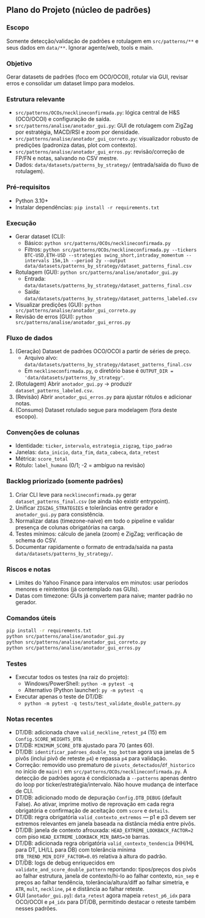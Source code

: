 ## Plano do Projeto (núcleo de padrões)

### Escopo
Somente detecção/validação de padrões e rotulagem em `src/patterns/**` e seus dados em `data/**`.
Ignorar agente/web, tools e main.

### Objetivo
Gerar datasets de padrões (foco em OCO/OCOI), rotular via GUI, revisar erros e consolidar um dataset limpo para modelos.

### Estrutura relevante
- `src/patterns/OCOs/necklineconfirmada.py`: lógica central de H&S (OCO/OCOI) e configuração de saída.
- `src/patterns/analise/anotador_gui.py`: GUI de rotulagem com ZigZag por estratégia, MACD/RSI e zoom por densidade.
- `src/patterns/analise/anotador_gui_correto.py`: visualizador robusto de predições (padroniza datas, plot com contexto).
- `src/patterns/analise/anotador_gui_erros.py`: revisão/correção de FP/FN e notas, salvando no CSV mestre.
- Dados: `data/datasets/patterns_by_strategy/` (entrada/saída do fluxo de rotulagem).

### Pré-requisitos
- Python 3.10+
- Instalar dependências: `pip install -r requirements.txt`

### Execução
- Gerar dataset (CLI):
  - Básico: `python src/patterns/OCOs/necklineconfirmada.py`
  - Filtros: `python src/patterns/OCOs/necklineconfirmada.py --tickers BTC-USD,ETH-USD --strategies swing_short,intraday_momentum --intervals 15m,1h --period 2y --output data/datasets/patterns_by_strategy/dataset_patterns_final.csv`
- Rotulagem (GUI): `python src/patterns/analise/anotador_gui.py`
  - Entrada: `data/datasets/patterns_by_strategy/dataset_patterns_final.csv`
  - Saída: `data/datasets/patterns_by_strategy/dataset_patterns_labeled.csv`
- Visualizar predições (GUI): `python src/patterns/analise/anotador_gui_correto.py`
- Revisão de erros (GUI): `python src/patterns/analise/anotador_gui_erros.py`

### Fluxo de dados
1) (Geração) Dataset de padrões OCO/OCOI a partir de séries de preço.
   - Arquivo alvo: `data/datasets/patterns_by_strategy/dataset_patterns_final.csv`
   - Em `necklineconfirmada.py`, o diretório base é `OUTPUT_DIR = 'data/datasets/patterns_by_strategy'`.
2) (Rotulagem) Abrir `anotador_gui.py` → produzir `dataset_patterns_labeled.csv`.
3) (Revisão) Abrir `anotador_gui_erros.py` para ajustar rótulos e adicionar notas.
4) (Consumo) Dataset rotulado segue para modelagem (fora deste escopo).

### Convenções de colunas
- Identidade: `ticker`, `intervalo`, `estrategia_zigzag`, `tipo_padrao`
- Janelas: `data_inicio`, `data_fim`, `data_cabeca`, `data_retest`
- Métrica: `score_total`
- Rótulo: `label_humano` (0/1; -2 = ambíguo na revisão)

### Backlog priorizado (somente padrões)
1. Criar CLI leve para `necklineconfirmada.py` gerar `dataset_patterns_final.csv` (se ainda não existir entrypoint).
2. Unificar `ZIGZAG_STRATEGIES` e tolerâncias entre gerador e `anotador_gui.py` para consistência.
3. Normalizar datas (timezone-naive) em todo o pipeline e validar presença de colunas obrigatórias na carga.
4. Testes mínimos: cálculo de janela (zoom) e ZigZag; verificação de schema do CSV.
5. Documentar rapidamente o formato de entrada/saída na pasta `data/datasets/patterns_by_strategy/`.

### Riscos e notas
- Limites do Yahoo Finance para intervalos em minutos: usar períodos menores e reintentos (já contemplado nas GUIs).
- Datas com timezone: GUIs já convertem para naive; manter padrão no gerador.

### Comandos úteis
```bash
pip install -r requirements.txt
python src/patterns/analise/anotador_gui.py
python src/patterns/analise/anotador_gui_correto.py
python src/patterns/analise/anotador_gui_erros.py
```

### Testes
- Executar todos os testes (na raiz do projeto):
  - Windows/PowerShell: `python -m pytest -q`
  - Alternativo (Python launcher): `py -m pytest -q`
- Executar apenas o teste de DT/DB:
  - `python -m pytest -q tests/test_validate_double_pattern.py`


### Notas recentes
- DT/DB: adicionada chave `valid_neckline_retest_p4` (15) em `Config.SCORE_WEIGHTS_DTB`.
- DT/DB: `MINIMUM_SCORE_DTB` ajustado para 70 (antes 60).
- DT/DB: `identificar_padroes_double_top_bottom` agora usa janelas de 5 pivôs (inclui pivô de reteste `p4`) e repassa `p4` para validação.
- Correção: removido uso prematuro de `pivots_detectados`/`df_historico` no início de `main()` em `src/patterns/OCOs/necklineconfirmada.py`. A detecção de padrões agora é condicionada a `--patterns` apenas dentro do loop por ticker/estratégia/intervalo. Não houve mudança de interface de CLI.
 - DT/DB: adicionado modo de depuração `Config.DTB_DEBUG` (default False). Ao ativar, imprime motivo de reprovação em cada regra obrigatória e confirmação de aceitação com `score` e `details`.
 - DT/DB: regra obrigatória `valid_contexto_extremos` — p1 e p3 devem ser extremos relevantes em janela baseada na distância média entre pivôs.
 - DT/DB: janela de contexto afrouxada: `HEAD_EXTREME_LOOKBACK_FACTOR=2` com piso `HEAD_EXTREME_LOOKBACK_MIN_BARS=30` barras.
 - DT/DB: adicionada regra obrigatória `valid_contexto_tendencia` (HH/HL para DT, LH/LL para DB) com tolerância mínima `DTB_TREND_MIN_DIFF_FACTOR=0.05` relativa à altura do padrão.
- DT/DB: logs de debug enriquecidos em `validate_and_score_double_pattern` reportando: tipos/preços dos pivôs ao falhar estrutura, janela de contexto/hi-lo ao falhar contexto, `min_sep` e preços ao falhar tendência, tolerância/altura/diff ao falhar simetria, e `ATR`, `mult`, `neckline`, `p4` e distância ao falhar reteste.
 - GUI (`anotador_gui.py`): `data_retest` agora mapeia `retest_p6_idx` para OCO/OCOI e `p4_idx` para DT/DB, permitindo destacar o reteste também nesses padrões.
